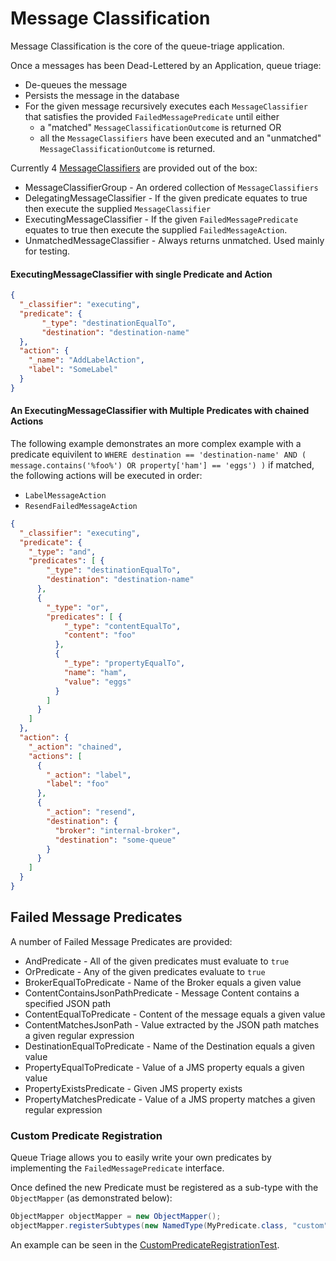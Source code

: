 # Message Classification

Message Classification is the core of the queue-triage application.

Once a messages has been Dead-Lettered by an Application, queue triage:
* De-queues the message
* Persists the message in the database
* For the given message recursively executes each `MessageClassifier` that satisfies the provided `FailedMessagePredicate` until either
  * a "matched" `MessageClassificationOutcome` is returned OR
  * all the `MessageClassifiers` have been executed and an "unmatched" `MessageClassificationOutcome` is returned.

Currently 4 [MessageClassifiers](src/main/java/uk/gov/dwp/queue/triage/core/classification/classifier/MessageClassifier.java) are provided out of the box:
* MessageClassifierGroup - An ordered collection of `MessageClassifiers`
* DelegatingMessageClassifier - If the given predicate equates to true then execute the supplied `MessageClassifier`
* ExecutingMessageClassifier - If the given `FailedMessagePredicate` equates to true then execute the supplied `FailedMessageAction`.
* UnmatchedMessageClassifier - Always returns unmatched.  Used mainly for testing.

#### ExecutingMessageClassifier with single Predicate and Action

```json
{
  "_classifier": "executing",
  "predicate": {
       "_type": "destinationEqualTo",
       "destination": "destination-name"
  },
  "action": {
    "_name": "AddLabelAction",
    "label": "SomeLabel"
  }
}
```

#### An ExecutingMessageClassifier with Multiple Predicates with chained Actions

The following example demonstrates an more complex example with a predicate equivilent to
`WHERE destination == 'destination-name' AND ( message.contains('%foo%') OR property['ham'] == 'eggs') )` if matched, the following actions will be executed in order:
* `LabelMessageAction`
* `ResendFailedMessageAction`
```json
{
  "_classifier": "executing",
  "predicate": {
    "_type": "and",
    "predicates": [ {
        "_type": "destinationEqualTo",
        "destination": "destination-name"
      },
      {
        "_type": "or",
        "predicates": [ {
            "_type": "contentEqualTo",
            "content": "foo"
          },
          {
            "_type": "propertyEqualTo",
            "name": "ham",
            "value": "eggs"
          }
        ]  
      }
    ]
  },
  "action": {
    "_action": "chained",
    "actions": [
      {
        "_action": "label",
        "label": "foo"
      },
      {
        "_action": "resend",
        "destination": {
          "broker": "internal-broker",
          "destination": "some-queue"
        }
      }
    ]
  }
}
```

## Failed Message Predicates
A number of Failed Message Predicates are provided:
* AndPredicate - All of the given predicates must evaluate to `true`
* OrPredicate - Any of the given predicates evaluate to `true`
* BrokerEqualToPredicate - Name of the Broker equals a given value
* ContentContainsJsonPathPredicate - Message Content contains a specified JSON path
* ContentEqualToPredicate - Content of the message equals a given value
* ContentMatchesJsonPath - Value extracted by the JSON path matches a given regular expression
* DestinationEqualToPredicate - Name of the Destination equals a given value
* PropertyEqualToPredicate - Value of a JMS property equals a given value
* PropertyExistsPredicate - Given JMS property exists
* PropertyMatchesPredicate - Value of a JMS property matches a given regular expression

### Custom Predicate Registration
Queue Triage allows you to easily write your own predicates by implementing the `FailedMessagePredicate` interface.

Once defined the new Predicate must be registered as a sub-type with the `ObjectMapper` (as demonstrated below):

```java
ObjectMapper objectMapper = new ObjectMapper();
objectMapper.registerSubtypes(new NamedType(MyPredicate.class, "custom"));
```

An example can be seen in the [CustomPredicateRegistrationTest](src/test/java/uk/gov/dwp/queue/triage/core/classification/predicate/CustomPredicateRegistrationTest.java). 

